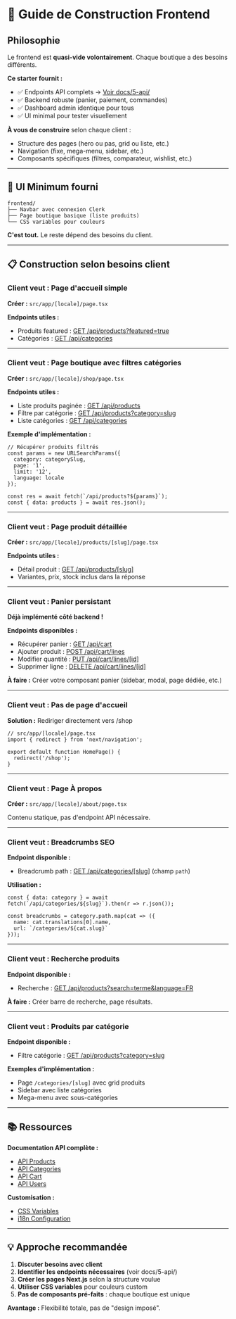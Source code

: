 # 🎨 Guide de Construction Frontend

## Philosophie

Le frontend est **quasi-vide volontairement**. Chaque boutique a des besoins différents.

**Ce starter fournit :**
- ✅ Endpoints API complets → [Voir docs/5-api/](../5-api/)
- ✅ Backend robuste (panier, paiement, commandes)
- ✅ Dashboard admin identique pour tous
- ✅ UI minimal pour tester visuellement

**À vous de construire** selon chaque client :
- Structure des pages (hero ou pas, grid ou liste, etc.)
- Navigation (fixe, mega-menu, sidebar, etc.)
- Composants spécifiques (filtres, comparateur, wishlist, etc.)

---

## 🎯 UI Minimum fourni

```
frontend/
├── Navbar avec connexion Clerk
├── Page boutique basique (liste produits)
└── CSS variables pour couleurs
```

**C'est tout.** Le reste dépend des besoins du client.

---

## 📋 Construction selon besoins client

### Client veut : Page d'accueil simple

**Créer :** `src/app/[locale]/page.tsx`

**Endpoints utiles :**
- Produits featured : [GET /api/products?featured=true](../5-api/products.md#get-apiproducts)
- Catégories : [GET /api/categories](../5-api/categories.md#get-apicategories)

---

### Client veut : Page boutique avec filtres catégories

**Créer :** `src/app/[locale]/shop/page.tsx`

**Endpoints utiles :**
- Liste produits paginée : [GET /api/products](../5-api/products.md#get-apiproducts)
- Filtre par catégorie : [GET /api/products?category=slug](../5-api/products.md#get-apiproducts)
- Liste catégories : [GET /api/categories](../5-api/categories.md#get-apicategories)

**Exemple d'implémentation :**
```tsx
// Récupérer produits filtrés
const params = new URLSearchParams({
  category: categorySlug,
  page: '1',
  limit: '12',
  language: locale
});

const res = await fetch(`/api/products?${params}`);
const { data: products } = await res.json();
```

---

### Client veut : Page produit détaillée

**Créer :** `src/app/[locale]/products/[slug]/page.tsx`

**Endpoints utiles :**
- Détail produit : [GET /api/products/[slug]](../5-api/products.md#get-apiproductsslug)
- Variantes, prix, stock inclus dans la réponse

---

### Client veut : Panier persistant

**Déjà implémenté côté backend !**

**Endpoints disponibles :**
- Récupérer panier : [GET /api/cart](../5-api/cart.md#get-apicart)
- Ajouter produit : [POST /api/cart/lines](../5-api/cart.md#post-apicartlines)
- Modifier quantité : [PUT /api/cart/lines/[id]](../5-api/cart.md#put-apicartlinesid)
- Supprimer ligne : [DELETE /api/cart/lines/[id]](../5-api/cart.md#delete-apicartlinesid)

**À faire :** Créer votre composant panier (sidebar, modal, page dédiée, etc.)

---

### Client veut : Pas de page d'accueil

**Solution :** Rediriger directement vers /shop

```tsx
// src/app/[locale]/page.tsx
import { redirect } from 'next/navigation';

export default function HomePage() {
  redirect('/shop');
}
```

---

### Client veut : Page À propos

**Créer :** `src/app/[locale]/about/page.tsx`

Contenu statique, pas d'endpoint API nécessaire.

---

### Client veut : Breadcrumbs SEO

**Endpoint disponible :**
- Breadcrumb path : [GET /api/categories/[slug]](../5-api/categories.md#get-apicategoriesslug) (champ `path`)

**Utilisation :**
```tsx
const { data: category } = await fetch(`/api/categories/${slug}`).then(r => r.json());

const breadcrumbs = category.path.map(cat => ({
  name: cat.translations[0].name,
  url: `/categories/${cat.slug}`
}));
```

---

### Client veut : Recherche produits

**Endpoint disponible :**
- Recherche : [GET /api/products?search=terme&language=FR](../5-api/products.md#get-apiproducts)

**À faire :** Créer barre de recherche, page résultats.

---

### Client veut : Produits par catégorie

**Endpoint disponible :**
- Filtre catégorie : [GET /api/products?category=slug](../5-api/products.md#get-apiproducts)

**Exemples d'implémentation :**
- Page `/categories/[slug]` avec grid produits
- Sidebar avec liste catégories
- Mega-menu avec sous-catégories

---

## 📚 Ressources

**Documentation API complète :**
- [API Products](../5-api/products.md)
- [API Categories](../5-api/categories.md)
- [API Cart](../5-api/cart.md)
- [API Users](../5-api/users.md)

**Customisation :**
- [CSS Variables](theming.md)
- [i18n Configuration](../2-Language_internationalization/language-config.md)

---

## 💡 Approche recommandée

1. **Discuter besoins avec client**
2. **Identifier les endpoints nécessaires** (voir docs/5-api/)
3. **Créer les pages Next.js** selon la structure voulue
4. **Utiliser CSS variables** pour couleurs custom
5. **Pas de composants pré-faits** : chaque boutique est unique

**Avantage :** Flexibilité totale, pas de "design imposé".
